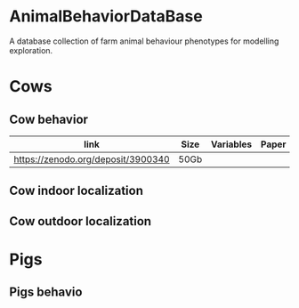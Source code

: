 # AnimalBehaviorDataBase
A database collection of farm animal behaviour phenotypes for modelling exploration.


# Cows
## Cow behavior
| link | Size | Variables | Paper | Model |
|------|------|:---------:|-------|-------|
| https://zenodo.org/deposit/3900340 | 50Gb |
## Cow indoor localization

## Cow outdoor localization

# Pigs
## Pigs behavio
